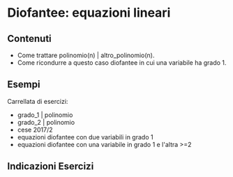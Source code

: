 # Diofantee: equazioni lineari

## Contenuti

- Come trattare polinomio(n) | altro_polinomio(n).
- Come ricondurre a questo caso diofantee in cui una variabile ha grado 1.

## Esempi

Carrellata di esercizi:
- grado_1 | polinomio
- grado_2 | polinomio
- cese 2017/2
- equazioni diofantee con due variabili in grado 1
- equazioni diofantee con una variabile in grado 1 e l'altra >=2

## Indicazioni Esercizi
